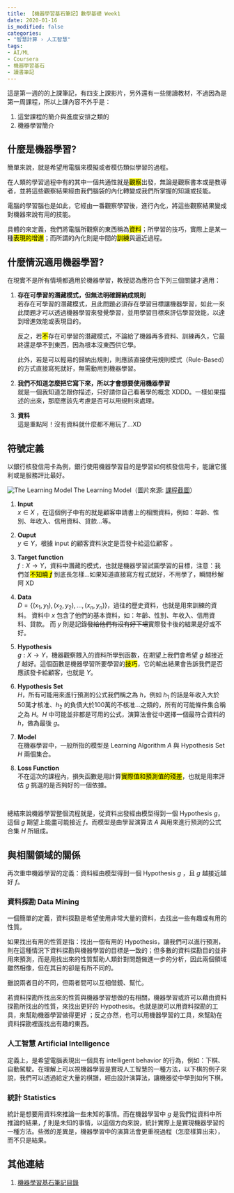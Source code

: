 ```yaml
---
title: 【機器學習基石筆記】數學基礎 Week1
date: 2020-01-16
is_modified: false
categories:
- "智慧計算 › 人工智慧"
tags:
- AI/ML
- Coursera
- 機器學習基石
- 讀書筆記
--- 
```


這是第一週的的上課筆記，有四支上課影片，另外還有一些閱讀教材，不過因為是第一周課程，所以上課內容不外乎是：
1. 這堂課程的簡介與進度安排之類的
2. 機器學習簡介

<!--more-->
## 什麼是機器學習?
簡單來說，就是希望用電腦來模擬或者模仿類似學習的過程。

在人類的學習過程中有的其中一個共通性就是<mark>觀察</mark>出發，無論是觀察書本或是教導者，並將這些觀察結果經由我們腦袋的內化轉變成我們所掌握的知識或技能。

電腦的學習腦也是如此，它經由一番觀察學習後，進行內化，將這些觀察結果變成對機器來說有用的技能。

具體的來定義，我們將電腦所觀察的東西稱為<mark>資料</mark>；所學習的技巧，實際上是某一種<mark>表現的增進</mark>；而所謂的內化則是中間的<mark>訓練</mark>與逼近過程。



## 什麼情況適用機器學習?
在現實不是所有情境都適用於機器學習，教授認為應符合下列三個關鍵才適用：

1. **存在可學習的潛藏模式，但無法明確歸納成規則**  
    若存在可學習的潛藏模式，且此問題必須存在學習目標讓機器學習，如此一來此問題才可以透過機器學習來發覺學習，並用學習目標來評估學習效能，以達到增進效能或表現目的。
    
    反之，若<mark>不</mark>存在可學習的潛藏模式，不論給了機器再多資料、訓練再久，它最終還是學不到東西，因為根本沒東西供它學。
    
    此外，若是可以輕易的歸納出規則，則應該直接使用規則模式（Rule-Based）的方式直接寫死就好，無需動用到機器學習。


2. **我們不知道怎麼把它寫下來，所以才會想要使用機器學習**  
    就是一個我知道怎跟你描述，只好請你自己看著學的概念 XDDD。一樣如果描述的出來，那麼應該先考慮是否可以用規則來處理。

3. **資料**   
    這是重點阿！沒有資料就什麼都不用玩了...XD




## 符號定義
以銀行核發信用卡為例，銀行使用機器學習目的是學習如何核發信用卡，能讓它獲利或是服務評比最好。 

<p class="illustration">
    <img src="https://i.imgur.com/pnpAk7a.png" alt="The Learning Model">
    The Learning Model（圖片來源: <a href="https://www.coursera.org/learn/ntumlone-mathematicalfoundations/lecture/1YgVk/components-of-machine-learning">課程截圖</a>）
</p>
 
 
1. **Input**  
    $x \in X$ ，在這個例子中有的就是顧客申請書上的相關資料，例如：年齡、性別、年收入、信用資料、貸款...等。

2. **Ouput**  
    $y \in Y$，根據 input 的顧客資料決定是否發卡給這位顧客 。

3. **Target function**  
    $f : X \rightarrow Y$，資料中潛藏的模式，也就是機器學習試圖學習的目標，注意：我們並<mark>不知曉 $f$</mark> 到底長怎樣...如果知道直接寫方程式就好，不用學了，瞬間秒解阿 XD
    
3. **Data**  
    $D= \{ (x_1,y_1),(x_2,y_2),...,(x_n,y_n) \}$，過往的歷史資料，也就是用來訓練的資料。
    資料中 $x$ 包含了他們的基本資料，如：年齡、性別、年收入、信用資料、貸款。
    而 $y$ 則是記錄~~發給他們有沒有好下場~~實際發卡後的結果是好或不好。

5. **Hypothesis**  
    $g : X \rightarrow Y$，機器觀察餵入的資料所學到函數，在期望上我們會希望 $g$ 越接近 $f$ 越好。這個函數是機器學習所要學習的<mark>技巧</mark>，它的輸出結果會告訴我們是否應該發卡給顧客，也就是 $Y$。
 
6. **Hypothesis Set**  
    $H$，所有可能用來進行預測的公式我們稱之為 $h$，例如 $h_1$ 的話是年收入大於50萬才核准、$h_2$ 的負債大於100萬的不核准...之類的，所有的可能條件集合稱之為 $H$。$H$ 中可能並非都是可用的公式，演算法會從中選擇一個最符合資料的 $h$，做為最後 $g$。

7.  **Model**  
    在機器學習中，一般所指的模型是 Learning Algorithm $A$ 與 Hypothesis Set $H$ 兩個集合。

8. **Loss Function**  
    不在這次的課程內，損失函數是用計算<mark>實際值和預測值的殘差</mark>，也就是用來評估 $g$ 挑選的是否夠好的一個依據。
<br class="big">

總結來說機器學習整個流程就是，從資料出發經由模型得到一個 Hypothesis $g$，這個 $g$ 期望上能盡可能接近 $f$。而模型是由學習演算法 $A$ 與用來進行預測的公式合集 $H$ 所組成。



## 與相關領域的關係
再次重申機器學習的定義：資料經由模型得到一個 Hypothesis $g$ ，且 $g$ 越接近越好 $f$。 


### 資料探勘 Data Mining
一個簡單的定義，資料探勘是希望使用非常大量的資料，去找出一些有趣或有用的性質。

如果找出有用的性質是指：找出一個有用的 Hypothesis，讓我們可以進行預測，則在這種情況下資料探勘與機器學習的目標是一致的；但多數的資料探勘目的並非用來預測，而是用找出來的性質幫助人類針對問題做進一步的分析，因此兩個領域雖然相像，但在其目的卻是有所不同的。

雖說兩者目的不同，但兩者間可以互相借鏡、幫忙。

若資料探勘所找出來的性質與機器學習想做的有相關，機器學習或許可以藉由資料探勘所找出的性質，來找出更好的 Hypothesis。也就是說可以用資料探勘的工具，來幫助機器學習做得更好 ；反之亦然，也可以用機器學習的工具，來幫助在資料探勘裡面找出有趣的東西。


### 人工智慧 Artificial Intelligence
定義上，是希望電腦表現出一個具有 intelligent behavior 的行為，例如：下棋、自動駕駛。在理解上可以視機器學習是實現人工智慧的一種方法，以下棋的例子來說，我們可以透過給定大量的棋譜，經由設計演算法，讓機器從中學到如何下棋。

 
### 統計 Statistics
統計是想要用資料來推論一些未知的事情。而在機器學習中 $g$ 是我們從資料中所推論的結果，$f$ 則是未知的事情，以這個方向來說，統計實際上是實現機器學習的一種方法。些微的差異是，機器學習中的演算法會更重視過程（怎麼樣算出來），而不只是結果。
 


## 其他連結
1. [機器學習基石筆記目錄](/Machine-Learning-Foundations-Study-Notes-Contents/)
    
